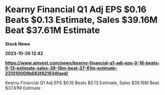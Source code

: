 # Kearny Financial Q1 Adj EPS $0.16 Beats $0.13 Estimate, Sales $39.16M Beat $37.61M Estimate
**Stock News**

**2023-10-26 12:42**

**https://www.ainvest.com/news/kearny-financial-q1-adj-eps-0-16-beats-0-13-estimate-sales-39-16m-beat-37-61m-estimate-231010009b683f421934faed/**

Kearny Financial Q1 Adj EPS $0.16 Beats $0.13 Estimate, Sales $39.16M Beat $37.61M Estimate